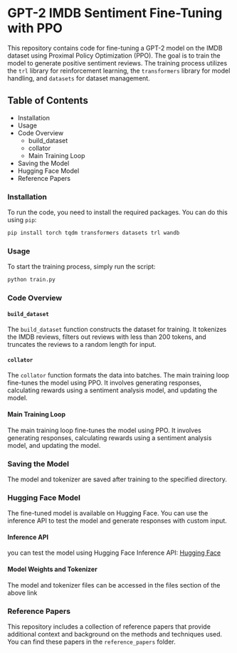 # GPT-2 IMDB Sentiment Fine-Tuning with PPO

This repository contains code for fine-tuning a GPT-2 model on the IMDB dataset using Proximal Policy Optimization (PPO). The goal is to train the model to generate positive sentiment reviews. The training process utilizes the `trl` library for reinforcement learning, the `transformers` library for model handling, and `datasets` for dataset management.

## Table of Contents

* Installation
* Usage
* Code Overview
  * build_dataset
  * collator
  * Main Training Loop
* Saving the Model
* Hugging Face Model
* Reference Papers

### Installation
To run the code, you need to install the required packages. You can do this using `pip`:
```bash
pip install torch tqdm transformers datasets trl wandb
```

### Usage
To start the training process, simply run the script:
```bash
python train.py
```

### Code Overview
#### `build_dataset`
The `build_dataset` function constructs the dataset for training. It tokenizes the IMDB reviews, filters out reviews with less than 200 tokens, and truncates the reviews to a random length for input.

#### `collator`
The `collator` function formats the data into batches.
The main training loop fine-tunes the model using PPO. It involves generating responses, calculating rewards using a sentiment analysis model, and updating the model.

#### Main Training Loop
The main training loop fine-tunes the model using PPO. It involves generating responses, calculating rewards using a sentiment analysis model, and updating the model. 

### Saving the Model
The model and tokenizer are saved after training to the specified directory.

### Hugging Face Model
The fine-tuned model is available on Hugging Face. You can use the inference API to test the model and generate responses with custom input.

#### Inference API
you can test the model using Hugging Face Inference API: [Hugging Face](https://huggingface.co/pt-sk/GPT2-IMDB-Sentiment-FineTuning-with-PPO/edit/main/README.md)

#### Model Weights and Tokenizer
The model and tokenizer files can be accessed in the files section of the above link

### Reference Papers
This repository includes a collection of reference papers that provide additional context and background on the methods and techniques used. You can find these papers in the `reference_papers` folder.
